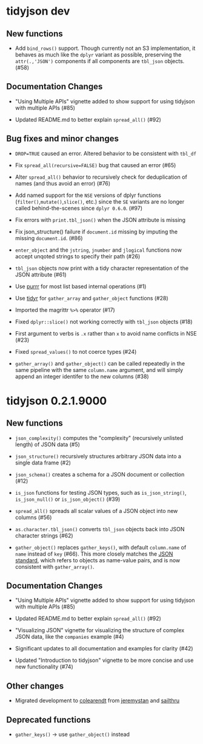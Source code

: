 # tidyjson dev

## New functions

* Add `bind_rows()` support.  Though currently not an S3 implementation, it behaves as much like the `dplyr` variant as possible, preserving the `attr(.,'JSON')` components if all components are `tbl_json` objects. (#58)

## Documentation Changes

* "Using Multiple APIs" vignette added to show support for using tidyjson with multiple APIs (#85)

* Updated README.md to better explain `spread_all()` (#92)

## Bug fixes and minor changes

* `DROP=TRUE` caused an error.  Altered behavior to be consistent with `tbl_df`

* Fix `spread_all(recursive=FALSE)` bug that caused an error (#65)

* Alter `spread_all()` behavior to recursively check for deduplication of names (and thus avoid an error) (#76)

* Add named support for the `NSE` versions of dplyr functions (`filter()`,`mutate()`,`slice()`, etc.) since the `SE` variants are no longer called behind-the-scenes since `dplyr 0.6.0`.  (#97)

* Fix errors with `print.tbl_json()` when the JSON attribute is missing

* Fix json_structure() failure if `document.id` missing by imputing 
the missing `document.id`.  (#86)

* `enter_object` and the `jstring`, `jnumber` and `jlogical` functions now accept unqoted strings to specify their path (#26)

* `tbl_json` objects now print with a tidy character representation of the JSON attribute (#61)

* Use [purrr](https://github.com/tidyverse/purrr) for most list based internal operations (#1)

* Use [tidyr](https://github.com/tidyverse/tidyr) for `gather_array` and `gather_object` functions (#28)

* Imported the magrittr `%>%` operator (#17)

* Fixed `dplyr::slice()` not working correctly with `tbl_json` objects (#18)

* First argument to verbs is `.x` rather than `x` to avoid name conflicts in NSE (#23)

* Fixed `spread_values()` to not coerce types (#24)

* `gather_array()` and `gather_object()` can be called repeatedly in the same pipeline with the same `column.name` argument, and will simply append an integer identifer to the new columns (#38)

# tidyjson 0.2.1.9000

## New functions

* `json_complexity()` computes the "complexity" (recursively unlisted length) of JSON data (#5)

* `json_structure()` recursively structures arbitrary JSON data into a single data frame (#2)

* `json_schema()` creates a schema for a JSON document or collection (#12)

* `is_json` functions for testing JSON types, such as `is_json_string()`, `is_json_null()` or `is_json_object()` (#39)

* `spread_all()` spreads all scalar values of a JSON object into new columns (#56)

* `as.character.tbl_json()` converts `tbl_json` objects back into JSON character strings (#62)

* `gather_object()` replaces `gather_keys()`, with default `column.name` of `name` instead of `key` (#66). This more closely matches the [JSON standard](http://www.json.org/), which refers to objects as name-value pairs, and is now consistent with `gather_array()`.

## Documentation Changes

* "Using Multiple APIs" vignette added to show support for using tidyjson with multiple APIs (#85)

* Updated README.md to better explain `spread_all()` (#92)

* "Visualizing JSON" vignette for visualizing the structure of complex JSON data, like the `companies` example (#4)

* Significant updates to all documentation and examples for clarity (#42)

* Updated "Introduction to tidyjson" vignette to be more concise and use new functionality (#74)

## Other changes

* Migrated development to [colearendt](https://github.com/colearendt/tidyjson) from [jeremystan](https://github.com/jeremystan/tidyjson) and [sailthru](https://github.com/sailthru/tidyjson)

## Deprecated functions

* `gather_keys()` -> use `gather_object()` instead
